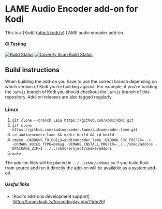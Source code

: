 # LAME Audio Encoder add-on for Kodi

This is a [Kodi] (http://kodi.tv) LAME audio encoder add-on.

#### CI Testing
[![Build Status](https://travis-ci.org/xbmc/audioencoder.lame.svg?branch=master)](https://travis-ci.org/xbmc/audioencoder.lame)
[![Coverity Scan Build Status](https://scan.coverity.com/projects/5120/badge.svg)](https://scan.coverity.com/projects/5120)

## Build instructions

When building the add-on you have to use the correct branch depending on which version of Kodi you're building against. 
For example, if you're building the `Jarvis` branch of Kodi you should checkout the `Jarvis` branch of this repository. 
Add-on releases are also tagged regularly.

### Linux

1. `git clone --branch Leia https://github.com/xbmc/xbmc.git`
2. `git clone https://github.com/audioencoder.lame/audioencoder.lame.git`
3. `cd audioencoder.lame && mkdir build && cd build`
4. `cmake -DADDONS_TO_BUILD=audioencoder.lame -DADDON_SRC_PREFIX=../.. -DCMAKE_BUILD_TYPE=Debug -DCMAKE_INSTALL_PREFIX=../../xbmc/addons -DPACKAGE_ZIP=1 ../../xbmc/project/cmake/addons`
5. `make`

The add-on files will be placed in `../../xbmc/addons` so if you build Kodi from source and run it directly 
the add-on will be available as a system add-on.

##### Useful links

* [Kodi's add-ons development support] (http://forum.kodi.tv/forumdisplay.php?fid=26)
